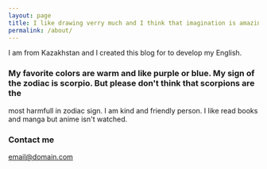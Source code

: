 ```yaml
---
layout: page
title: I like drawing verry much and I think that imagination is amazing power of humanity.
permalink: /about/
---
```


I am from Kazakhstan and I created this blog for to develop my English.

### My favorite colors are warm and like purple or blue. My sign of the zodiac is scorpio. But please don't think that scorpions are the
most harmfull in zodiac sign. I am kind and friendly person. I like read books and manga but anime isn't watched.



### Contact me

[email@domain.com](mailto:email@domain.com)
